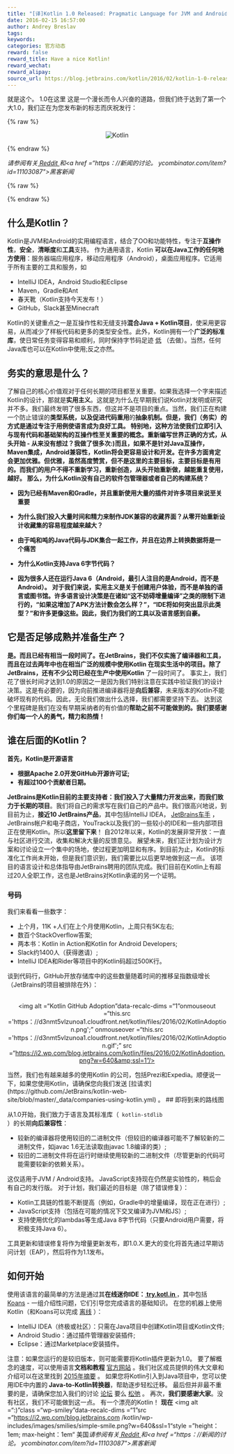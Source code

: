 ```yaml
---
title: "[译]Kotlin 1.0 Released: Pragmatic Language for JVM and Android"
date: 2016-02-15 16:57:00
author: Andrey Breslav
tags:
keywords:
categories: 官方动态
reward: false
reward_title: Have a nice Kotlin!
reward_wechat:
reward_alipay:
source_url: https://blog.jetbrains.com/kotlin/2016/02/kotlin-1-0-released-pragmatic-language-for-jvm-and-android/
---
```


就是这个。 1.0在这里
这是一个漫长而令人兴奋的道路，但我们终于达到了第一个大1.0，我们正在为您发布新的标志而庆祝发行：

{% raw %}
<p><center><img alt="Kotlin" class="alignnone size-full wp-image-3688" data-recalc-dims="1" margin-left="auto" margin-right="auto" src="https://i0.wp.com/blog.jetbrains.com/kotlin/files/2016/02/1_0_Banner.png?resize=640%2C320&amp;ssl=1"/></center></p>
{% endraw %}

<em>请参阅有关<a href="https://www.reddit.com/r/programming/comments/45wcnd/kotlin_10_released_pragmatic_language_for_jvm_and/"> Reddit </a>和<a href =“https：//新闻的讨论。 ycombinator.com/item?id=11103087">黑客新闻</a> </em>

{% raw %}
<p><span id="more-3507"></span></p>
{% endraw %}

## 什么是Kotlin？

Kotlin是JVM和Android的实用编程语言，结合了OO和功能特性，专注于<strong>互操作性</strong>，<strong>安全</strong>，<strong>清晰度</strong>和<strong>工具</strong>支持。
作为通用语言，Kotlin <strong>可以在Java工作的任何地方使用</strong>：服务器端应用程序，移动应用程序（Android），桌面应用程序。它适用于所有主要的工具和服务，如

* IntelliJ IDEA，Android Studio和Eclipse
* Maven，Gradle和Ant
* 春天靴（Kotlin支持今天发布！）
* GitHub，Slack甚至Minecraft

Kotlin的关键重点之一是互操作性和无缝支持<strong>混合Java + Kotlin项目</strong>，使采用更容易，从而减少了样板代码和更多的类型安全性。此外，Kotlin拥有一个<strong>广泛的标准库</strong>，使日常任务变得容易和顺利，同时保持字节码足迹 [低](http://www.methodscount.com/?lib=org.jetbrains.kotlin%3Akotlin-stdlib%3A1.0.0-rc-1036) （去做）。当然，任何Java库也可以在Kotlin中使用</strong>;反之亦然。
## 务实的意思是什么？

了解自己的核心价值观对于任何长期的项目都至关重要。如果我选择一个字来描述Kotlin的设计，那就是<strong>实用主义</strong>。这就是为什么在早期我们说Kotlin对发明或研究并不多。我们最终发明了很多东西，但这并不是项目的重点。当然，我们正在构建一个防止错误</strong>的<strong>类型系统，以及促进代码重用</strong>的<strong>抽象机制。但是，我们（务实）的方式是通过<strong>专注于用例</strong>使语言成为<strong>良好工具</strong>。
特别地，这种方法使我们立即引入与现有代码和基础架构的互操作性至关重要的概念。重新编写世界正确的方式</em>，从头开始 - 从来没有想过？我做了很多次:)而且，如果不是针对Java互操作，Maven集成，Android兼容性，Kotlin将会更容易设计和开发。在许多方面肯定会更加优雅。但优雅，虽然高度赞赏，但不是这里的主要目标，<strong>主要目标是有用的</strong>。而我们的用户不得不重新学习，重新创造，从头开始重新做，越能重复使用，越好。
那么，为什么Kotlin没有自己的软件包管理器或者自己的构建系统？</em> <br/>

 - 因为已经有Maven和Gradle，并且重新使用大量的插件对许多项目来说至关重要

 - 为什么我们投入大量时间和精力来制作JDK兼容的收藏界面？从零开始重新设计收藏集的容易程度越来越大？</em>

 - 由于吨和吨的Java代码与JDK集合一起工作，并且在边界上转换数据将是一个痛苦

 - 为什么Kotlin支持Java 6字节代码？</em> <br/>

 - 因为很多人还在运行Java 6（Android，最引人注目的是Android，而不是Android）。
对于我们来说，实用主义是关于<strong>创建用户体验</strong>，而不是单独的语言或图书馆。许多语言设计决策是在诸如“这不妨碍增量编译”之类的限制下进行的，“如果这增加了APK方法计数会怎么样？”，“IDE将如何突出显示此类型？”和许多更像这些。因此，我们为我们的<strong>工具以及语言</strong>感到自豪。
## 它是否足够成熟并准备生产？

是。而且已经有相当一段时间了。在JetBrains，我们不仅实施了编译器和工具，而且在过去两年中也在相当广泛的规模中使用Kotlin <strong>在现实生活中的项目</strong>。除了JetBrains，还有不少公司已经在生产中使用Kotlin </strong>了一段时间了。
事实上，我们花了很长时间才达到1.0的原因之一是因为我们特别注意在实践中验证我们的设计决策。这是有必要的，因为向前推进编译器将是<strong>向后兼容</strong>，未来版本的Kotlin不能破坏现有的代码。因此，无论我们做出什么选择，我们都需要坚持下去。
达到这个里程碑是我们在没有早期采纳者</strong>的有价值的<strong>帮助之前不可能做到的。我们要感谢你们每一个人的勇气，精力和热情！
## 谁在后面的Kotlin？

首先，Kotlin是开源语言

* 根据Apache 2.0开发GitHub开源许可证;
* 有超过100个贡献者日期。

JetBrains是Kotlin目前的主要支持者：我们投入了大量精力开发出来，而我们致力于长期的项目</strong>。我们将自己的需求写在我们自己的产品中。我们很高兴地说，到目前为止，<strong>接近10 JetBrains产品</strong>，其中包括IntelliJ IDEA， [JetBrains车手](https://blog.jetbrains.com/dotnet/2016/01/13/project-rider-a-csharp-ide/) ，JetBrains帐户和电子商店，YouTrack以及我们的一些较小的IDE和一些内部项目正在使用Kotlin。所以<strong>这里留下来</strong>！
自2012年以来，Kotlin的发展非常开放：一直与社区进行交流，收集和解决大量的反馈意见。
展望未来，我们正计划为设计方案和讨论设立一个集中的场地，使过程更加明显和有序。到目前为止，Kotlin的标准化工作尚未开始，但是我们意识到，我们需要比以后更早地做到这一点。
该项目的语言设计和总体指导由JetBrains聘用的团队完成。我们目前在Kotlin上有超过20人全职工作，这也是JetBrains对Kotlin承诺的另一个证明。
### 号码

我们来看看一些数字：

* 上个月，11K +人们在上个月使用Kotlin，上周只有5K左右;
* 数百个StackOverflow答案;
* 两本书：Kotlin in Action和Kotlin for Android Developers;
* Slack约1400人（获得邀请）;
* IntelliJ IDEA和Rider等项目中的Kotlin码超过500K行。

谈到代码行，GitHub开放存储库中的这些数量随着时间的推移呈指数级增长</strong>（JetBrains的项目被排除在外）：<center> <br/>
<img alt =“Kotlin GitHub Adoption”data-recalc-dims =“1”onmouseout =“this.src ='https：//d3nmt5vlzunoa1.cloudfront.net/kotlin/files/2016/02/KotlinAdoption.png';” onmouseover =“this.src ='https：//d3nmt5vlzunoa1.cloudfront.net/kotlin/files/2016/02/KotlinAdoption.gif';” src =“https://i2.wp.com/blog.jetbrains.com/kotlin/files/2016/02/KotlinAdoption.png?w=640&amp;ssl=1”/> <br/>
</center>
当然，我们也有越来越多的使用Kotlin </strong>的公司，包括Prezi和Expedia。顺便说一下，如果您使用Kotlin，请确保您向我们发送 [拉请求](https://github.com/JetBrains/kotlin-web-site/blob/master/_data/companies-using-kotlin.yml) 。
## 即将到来的路线图

从1.0开始，我们致力于语言及其标准库（<code> kotlin-stdlib </code>）的长期<strong>向后兼容性</strong>：

* 较新的编译器将使用较旧的二进制文件（但较旧的编译器可能不了解较新的二进制文件，如javac 1.6无法读取由javac 1.8编译的类）;
* 较旧的二进制文件将在运行时继续使用较新的二进制文件（尽管更新的代码可能需要较新的依赖关系）。

这仅适用于JVM / Android支持。 JavaScript支持现在仍然是实验性的，稍后会有自己的发行版。
对于计划，我们最近的目标是（除了错误修复）：

* Kotlin工具链的性能不断提高（例如，Gradle中的增量编译，现在正在进行）;
* JavaScript支持（包括在可能的情况下交叉编译为JVM和JS）;
* 支持使用优化的lambdas等生成Java 8字节代码（只要Android用户需要，将积极支持Java 6）。

工具更新和错误修复将作为增量更新发布，即1.0.X.更大的变化将首先通过早期访问计划（EAP），然后将作为1.1发布。
## 如何开始

使用该语言的最简单的方法是通过其<strong>在线迷你IDE：<a href="https://try.kotlinlang.org"> try.kotl.in </a> </strong>，其中包括 [Koans](http://try.kotlinlang.org/koans) - 一组介绍性问题，它们引导您完成语言的基础知识</strong>。
在您的机器上使用Kotlin（和Koans可以完成 [离线](https://kotlinlang.org/docs/tutorials/koans.html) ）：

* IntelliJ IDEA（终极或社区）：只需在Java项目中创建Kotlin项目或Kotlin文件;
* Android Studio：通过插件管理器安装插件;
* Eclipse：通过Marketplace安装插件。

注意：如果您运行的是较旧版本，则可能需要将Kotlin插件更新为1.0。
要了解概念的速度，可以使用语言<strong>文档和教程</strong> [官方网站](https://kotlinlang.org) 。我们社区成员提供的伟大文章和介绍可以在这里找到 [2015年摘要](http://blog.jetbrains.com/kotlin/2016/01/kotlin-digest-2015/) 。
如果您将Kotlin引入到Java项目中，您可以使用IDE中内置的<strong> Java-to-Kotlin转换器</strong>，帮助逐步轻松迁移。
最后但并非最不重要的是，请确保您加入我们的讨论 [论坛](https://devnet.jetbrains.com/community/kotlin) 要么 [松弛](http://kotlinslackin.herokuapp.com/) 。
再次，<strong>我们要感谢大家</strong>。没有社区，我们不可能做到这一点。
有一个漂亮的Kotlin！ <strong>现在</strong> <img alt =“:)”class =“wp-smiley”data-recalc-dims =“1”src =“https://i2.wp.com/blog.jetbrains.com /kotlin/wp-includes/images/smilies/simple-smile.png?w=640&amp;ssl=1“style =”height：1em; max-height：1em“
美国<em>请参阅有关<a href="https://www.reddit.com/r/programming/comments/45wcnd/kotlin_10_released_pragmatic_language_for_jvm_and/"> Reddit </a>和<a href =“https：//新闻的讨论。 ycombinator.com/item?id=11103087">黑客新闻</a> </em>
